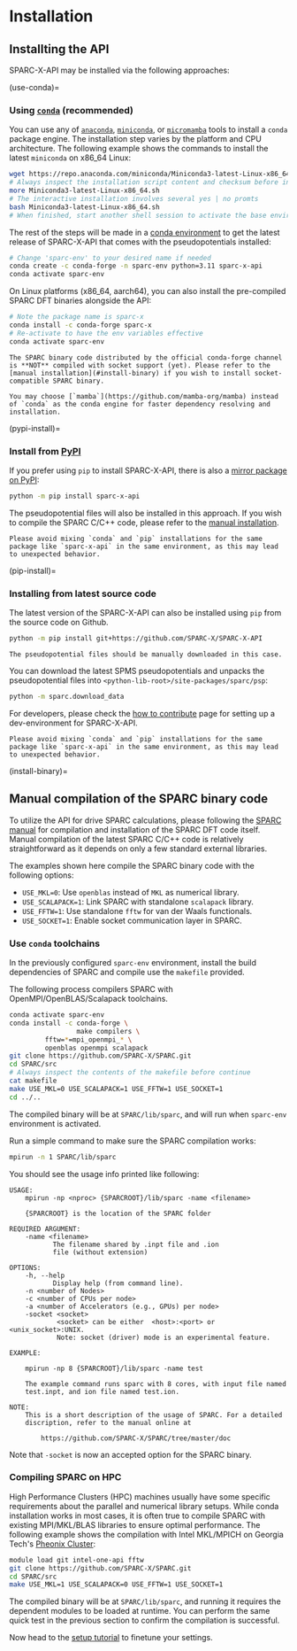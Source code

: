 # Installation

## Installting the API
SPARC-X-API may be installed via the following approaches:

(use-conda)=
### Using [`conda`](https://docs.conda.io/en/latest/) (recommended)

You can use any of [`anaconda`](https://docs.anaconda.com/),
[`miniconda`](https://docs.anaconda.com/miniconda/), or
[`micromamba`](https://mamba.readthedocs.io/en/latest/user_guide/micromamba.html)
tools to install a `conda` package engine. The installation step varies by the platform and CPU architecture. The following example shows the commands to install the latest `miniconda` on x86_64 Linux:

```bash
wget https://repo.anaconda.com/miniconda/Miniconda3-latest-Linux-x86_64.sh
# Always inspect the installation script content and checksum before installation
more Miniconda3-latest-Linux-x86_64.sh
# The interactive installation involves several yes | no promts
bash Miniconda3-latest-Linux-x86_64.sh
# When finished, start another shell session to activate the base environment
```


The rest of the steps will
be made in a [conda
environment](https://conda.io/projects/conda/en/latest/user-guide/tasks/manage-environments.html#creating-an-environment-with-commands)
to get the latest release of SPARC-X-API that comes with the
pseudopotentials installed:

```bash
# Change 'sparc-env' to your desired name if needed
conda create -c conda-forge -n sparc-env python=3.11 sparc-x-api
conda activate sparc-env
```


On Linux platforms (x86_64, aarch64), you can also install the
pre-compiled SPARC DFT binaries alongside the API:

```bash
# Note the package name is sparc-x
conda install -c conda-forge sparc-x
# Re-activate to have the env variables effective
conda activate sparc-env
```

```{note}
The SPARC binary code distributed by the official conda-forge channel
is **NOT** compiled with socket support (yet). Please refer to the [manual installation](#install-binary) if you wish to install socket-compatible SPARC binary.
```

```{note}
You may choose [`mamba`](https://github.com/mamba-org/mamba) instead of `conda` as the conda engine for faster dependency resolving and installation.
```

(pypi-install)=
### Install from [PyPI](https://pypi.org/project/sparc-x-api/)

If you prefer using `pip` to install SPARC-X-API, there is also a
[mirror package on PyPI](https://pypi.org/project/sparc-x-api/):
```bash
python -m pip install sparc-x-api
```

The pseudopotential files will also be installed in this approach. If you wish to compile the SPARC C/C++ code, please refer to the [manual installation](#install-binary).

```{note}
Please avoid mixing `conda` and `pip` installations for the same package like `sparc-x-api` in the same environment, as this may lead to unexpected behavior.
```


(pip-install)=
### Installing from latest source code

The latest version of the SPARC-X-API can also be installed using `pip` from the source code on Github.

```bash
python -m pip install git+https://github.com/SPARC-X/SPARC-X-API
```


```{note}
The pseudopotential files should be manually downloaded in this case.
```

You can download the latest SPMS pseudopotentials and unpacks the pseudopotential files into `<python-lib-root>/site-packages/sparc/psp`:

```bash
python -m sparc.download_data
```


For developers, please check the [how to
contribute](#setting-up-environment) page for setting up a dev-environment for SPARC-X-API.

```{note}
Please avoid mixing `conda` and `pip` installations for the same package like `sparc-x-api` in the same environment, as this may lead to unexpected behavior.
```

(install-binary)=
## Manual compilation of the SPARC binary code

To utilize the API for drive SPARC calculations, please following the
[SPARC manual](https://github.com/SPARC-X/SPARC) for compilation and
installation of the SPARC DFT code itself. Manual compilation of the latest SPARC
C/C++ code is relatively straightforward as it depends on only a few standard external libraries.

<!-- We recommend using the [`conda-forge` package](#use-conda) to install -->
<!-- the pre-compiled SPARC binary. -->
The examples shown here
compile the SPARC binary code with the following options:
- `USE_MKL=0`: Use `openblas` instead of `MKL` as numerical library.
- `USE_SCALAPACK=1`: Link SPARC with standalone `scalapack` library.
- `USE_FFTW=1`: Use standalone `fftw` for van der Waals functionals.
- `USE_SOCKET=1`: Enable socket communication layer in SPARC.

### Use `conda` toolchains

In the previously configured `sparc-env` environment, install the
build dependencies of SPARC and compile use the `makefile` provided.

The following process compilers SPARC
with OpenMPI/OpenBLAS/Scalapack toolchains.

```bash
conda activate sparc-env
conda install -c conda-forge \
                 make compilers \
		 fftw=*=mpi_openmpi_* \
		 openblas openmpi scalapack
git clone https://github.com/SPARC-X/SPARC.git
cd SPARC/src
# Always inspect the contents of the makefile before continue
cat makefile
make USE_MKL=0 USE_SCALAPACK=1 USE_FFTW=1 USE_SOCKET=1
cd ../..
```

The compiled binary will be at `SPARC/lib/sparc`, and will run when
`sparc-env` environment is activated.

Run a simple command to make sure the SPARC compilation works:
```bash
mpirun -n 1 SPARC/lib/sparc
```

You should see the usage info printed like following:
```
USAGE:
    mpirun -np <nproc> {SPARCROOT}/lib/sparc -name <filename>

    {SPARCROOT} is the location of the SPARC folder

REQUIRED ARGUMENT:
    -name <filename>
           The filename shared by .inpt file and .ion
           file (without extension)

OPTIONS:
    -h, --help
           Display help (from command line).
    -n <number of Nodes>
    -c <number of CPUs per node>
    -a <number of Accelerators (e.g., GPUs) per node>
    -socket <socket>
            <socket> can be either  <host>:<port> or <unix_socket>:UNIX.
            Note: socket (driver) mode is an experimental feature.

EXAMPLE:

    mpirun -np 8 {SPARCROOT}/lib/sparc -name test

    The example command runs sparc with 8 cores, with input file named
    test.inpt, and ion file named test.ion.

NOTE:
    This is a short description of the usage of SPARC. For a detailed
    discription, refer to the manual online at

        https://github.com/SPARC-X/SPARC/tree/master/doc
```

Note that `-socket` is now an accepted option for the SPARC binary.

### Compiling SPARC on HPC

High Performance Clusters (HPC) machines usually have some specific
requirements about the parallel and numerical library setups. While
conda installation works in most cases, it is often true to compile
SPARC with existing MPI/MKL/BLAS libraries to ensure optimal
performance. The following example shows the compilation with Intel
MKL/MPICH on Georgia Tech's [Pheonix Cluster](https://sites.gatech.edu/ewanparktest/phoenix-cluster/):


```bash
module load git intel-one-api fftw
git clone https://github.com/SPARC-X/SPARC.git
cd SPARC/src
make USE_MKL=1 USE_SCALAPACK=0 USE_FFTW=1 USE_SOCKET=1
```

The compiled binary will be at `SPARC/lib/sparc`, and running it
requires the dependent modules to be loaded at runtime. You can
perform the same quick test in the previous section to confirm the
compilation is successful.


Now head to the [setup tutorial](setup_environment.md) to finetune
your settings.

